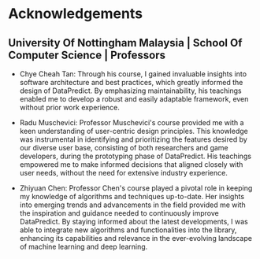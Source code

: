 # Acknowledgements

## University Of Nottingham Malaysia | School Of Computer Science | Professors

* Chye Cheah Tan: Through his course, I gained invaluable insights into software architecture and best practices, which greatly informed the design of DataPredict. By emphasizing maintainability, his teachings enabled me to develop a robust and easily adaptable framework, even without prior work experience.

* Radu Muschevici: Professor Muschevici's course provided me with a keen understanding of user-centric design principles. This knowledge was instrumental in identifying and prioritizing the features desired by our diverse user base, consisting of both researchers and game developers, during the prototyping phase of DataPredict. His teachings empowered me to make informed decisions that aligned closely with user needs, without the need for extensive industry experience.

* Zhiyuan Chen: Professor Chen's course played a pivotal role in keeping my knowledge of algorithms and techniques up-to-date. Her insights into emerging trends and advancements in the field provided me with the inspiration and guidance needed to continuously improve DataPredict. By staying informed about the latest developments, I was able to integrate new algorithms and functionalities into the library, enhancing its capabilities and relevance in the ever-evolving landscape of machine learning and deep learning.
